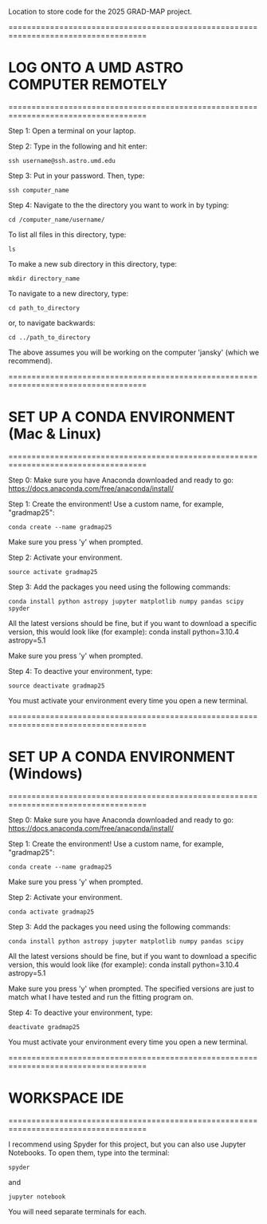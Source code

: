 Location to store code for the 2025 GRAD-MAP project.

====================================================================================
# LOG ONTO A UMD ASTRO COMPUTER REMOTELY
====================================================================================

Step 1: Open a terminal on your laptop.

Step 2: Type in the following and hit enter:

    ssh username@ssh.astro.umd.edu

Step 3: Put in your password. Then, type:

    ssh computer_name

Step 4: Navigate to the the directory you want to work in by typing:

    cd /computer_name/username/

To list all files in this directory, type:

    ls

To make a new sub directory in this directory, type:

    mkdir directory_name

To navigate to a new directory, type:

    cd path_to_directory

or, to navigate backwards:

    cd ../path_to_directory

The above assumes you will be working on the computer 'jansky' (which we recommend).


====================================================================================
# SET UP A CONDA ENVIRONMENT (Mac & Linux)
====================================================================================

Step 0: Make sure you have Anaconda downloaded and ready to go: https://docs.anaconda.com/free/anaconda/install/

Step 1: Create the environment! Use a custom name, for example, "gradmap25":

    conda create --name gradmap25
    
Make sure you press 'y' when prompted.

Step 2: Activate your environment.

    source activate gradmap25

Step 3: Add the packages you need using the following commands:

    conda install python astropy jupyter matplotlib numpy pandas scipy spyder

All the latest versions should be fine, but if you want to download a specific version, this would look like (for example):
    conda install python=3.10.4 astropy=5.1

Make sure you press 'y' when prompted.

Step 4: To deactive your environment, type:

    source deactivate gradmap25

You must activate your environment every time you open a new terminal.


====================================================================================
# SET UP A CONDA ENVIRONMENT (Windows)
====================================================================================

Step 0: Make sure you have Anaconda downloaded and ready to go: https://docs.anaconda.com/free/anaconda/install/

Step 1: Create the environment! Use a custom name, for example, "gradmap25":

    conda create --name gradmap25
    
Make sure you press 'y' when prompted.

Step 2: Activate your environment.

    conda activate gradmap25

Step 3: Add the packages you need using the following commands:

    conda install python astropy jupyter matplotlib numpy pandas scipy

All the latest versions should be fine, but if you want to download a specific version, this would look like (for example):
    conda install python=3.10.4 astropy=5.1
    
Make sure you press 'y' when prompted. The specified versions are just to match what I have tested and run the fitting program on.

Step 4: To deactive your environment, type:

    deactivate gradmap25

You must activate your environment every time you open a new terminal.


====================================================================================
# WORKSPACE IDE
====================================================================================

I recommend using Spyder for this project, but you can also use Jupyter Notebooks. To open them, type into the terminal:

    spyder

and

    jupyter notebook

You will need separate terminals for each.
